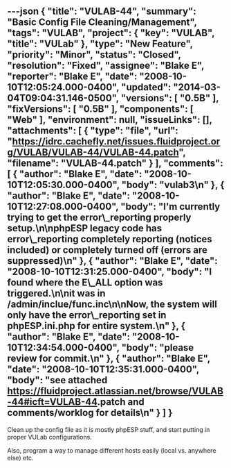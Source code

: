 ---json
{
  "title": "VULAB-44",
  "summary": "Basic Config File Cleaning/Management",
  "tags": "VULAB",
  "project": {
    "key": "VULAB",
    "title": "VULab"
  },
  "type": "New Feature",
  "priority": "Minor",
  "status": "Closed",
  "resolution": "Fixed",
  "assignee": "Blake E",
  "reporter": "Blake E",
  "date": "2008-10-10T12:05:24.000-0400",
  "updated": "2014-03-04T09:04:31.146-0500",
  "versions": [
    "0.5B"
  ],
  "fixVersions": [
    "0.5B"
  ],
  "components": [
    "Web"
  ],
  "environment": null,
  "issueLinks": [],
  "attachments": [
    {
      "type": "file",
      "url": "https://idrc.cachefly.net/issues.fluidproject.org/VULAB/VULAB-44/VULAB-44.patch",
      "filename": "VULAB-44.patch"
    }
  ],
  "comments": [
    {
      "author": "Blake E",
      "date": "2008-10-10T12:05:30.000-0400",
      "body": "vulab3\n"
    },
    {
      "author": "Blake E",
      "date": "2008-10-10T12:27:08.000-0400",
      "body": "I'm currently trying to get the error\\_reporting properly setup.\n\nphpESP legacy code has error\\_reporting completely reporting (notices included) or completely turned off (errors are suppressed)\n"
    },
    {
      "author": "Blake E",
      "date": "2008-10-10T12:31:25.000-0400",
      "body": "I found where the E\\_ALL option was triggered.\n\nit was in /admin/inclue/func.inc\n\nNow, the system will only have the error\\_reporting set in phpESP.ini.php for entire system.\n"
    },
    {
      "author": "Blake E",
      "date": "2008-10-10T12:34:54.000-0400",
      "body": "please review for commit.\n"
    },
    {
      "author": "Blake E",
      "date": "2008-10-10T12:35:31.000-0400",
      "body": "see attached <https://fluidproject.atlassian.net/browse/VULAB-44#icft=VULAB-44>.patch and comments/worklog for details\n"
    }
  ]
}
---
Clean up the config file as it is mostly phpESP stuff, and start putting in proper VULab configurations.

Also, program a way to manage different hosts easily (local vs. anywhere else) etc.

        